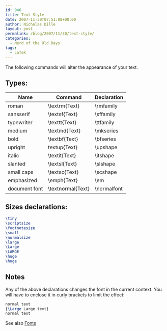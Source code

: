 ```yaml
---
id: 946
title: Text Style
date: 2007-11-30T07:51:08+00:00
author: Nicholas Dille
layout: post
permalink: /blog/2007/11/30/text-style/
categories:
  - Nerd of the Old Days
tags:
  - LaTeX
---
```

The following commands will alter the appearance of your text.<!--more-->

## Types:

Name          | Command           | Declaration
--------------|-------------------|------------
roman         | \textrm{Text}     | \rmfamily
sansserif     | \textsf{Text}     | \sffamily
typewriter    | \texttt{Text}     | \ttfamily
medium        | \textmd{Text}     | \mkseries
bold          | \textbf{Text}     | \bfseries
upright       | textup{Text}      | \upshape
italic        | \textit{Text}     | \itshape
slanted       | \textsl{Text}     | \slshape
small caps    | \textsc{Text}     | \scshape
emphasized    | \emph{Text}       | \em
document font | \textnormal{Text} | \normalfont

## Sizes declarations:

```latex
\tiny
\scriptsize
\footnotesize
\small
\normalsize
\large
\Large
\LARGE
\huge
\huge
```

## Notes

Any of the above declarations changes the font in the current context. You will have to enclose it in curly brackets to limit the effect:

```latex
normal text
{\Large Large text}
normal text
```

See also [Fonts](/blog/2007/11/30/fonts/)